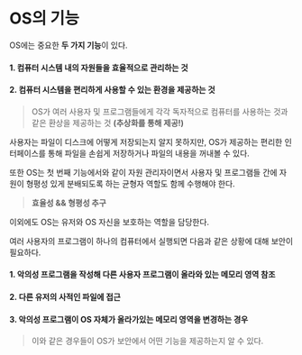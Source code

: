 # OS의 기능

OS에는 중요한 **두 가지 기능**이 있다.

#### 1. 컴퓨터 시스템 내의 자원들을 효율적으로 관리하는 것

#### 2. 컴퓨터 시스템을 편리하게 사용할 수 있는 환경을 제공하는 것

> OS가 여러 사용자 및 프로그램들에게 각각 독자적으로 컴퓨터를 사용하는 것과 같은 환상을 제공하는 것 **(추상화를 통해 제공!)**

사용자는 파일이 디스크에 어떻게 저장되는지 알지 못하지만, OS가 제공하는 편리한 인터페이스를 통해 파일을 손쉽게 저장하거나 파일의 내용을 꺼내볼 수 있다.

또한 OS는 첫 번째 기능에서와 같이 자원 관리자이면서 사용자 및 프로그램들 간에 자원이 형평성 있게 분배되도록 하는 균형자 역할도 함께 수행해야 한다.

> **효율성 && 형평성 추구**

이외에도 OS는 유저와 OS 자신을 보호하는 역할을 담당한다.

여러 사용자의 프로그램이 하나의 컴퓨터에서 실행되면 다음과 같은 상황에 대해 보안이 필요하다.

#### 1. 악의성 프로그램을 작성해 다른 사용자 프로그램이 올라와 있는 메모리 영역 참조

#### 2. 다른 유저의 사적인 파일에 접근

#### 3. 악의성 프로그램이 OS 자체가 올라가있는 메모리 영역을 변경하는 경우

> 이와 같은 경우들이 OS가 보안에서 어떤 기능을 제공하는지 알 수 있다.

